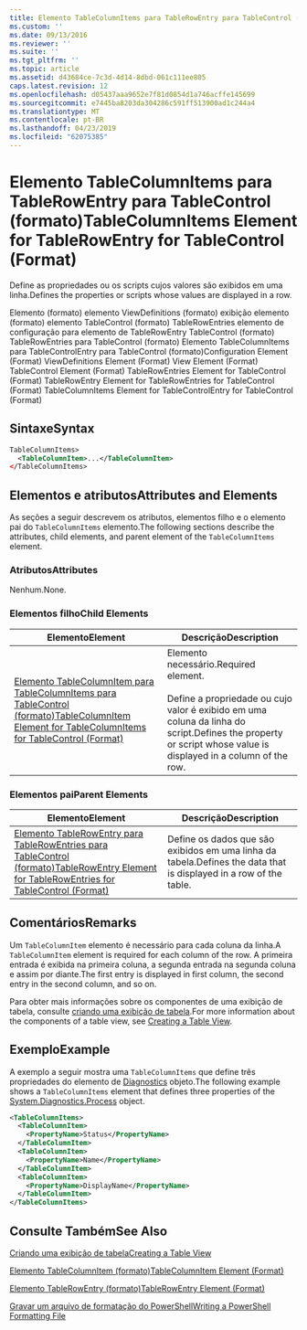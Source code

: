 ```yaml
---
title: Elemento TableColumnItems para TableRowEntry para TableControl (formato) | Microsoft Docs
ms.custom: ''
ms.date: 09/13/2016
ms.reviewer: ''
ms.suite: ''
ms.tgt_pltfrm: ''
ms.topic: article
ms.assetid: d43684ce-7c3d-4d14-8dbd-061c111ee805
caps.latest.revision: 12
ms.openlocfilehash: d05437aaa9652e7f81d0854d1a746acffe145699
ms.sourcegitcommit: e7445ba8203da304286c591ff513900ad1c244a4
ms.translationtype: MT
ms.contentlocale: pt-BR
ms.lasthandoff: 04/23/2019
ms.locfileid: "62075385"
---
```

# <a name="tablecolumnitems-element-for-tablerowentry-for-tablecontrol-format"></a><span data-ttu-id="ec37c-102">Elemento TableColumnItems para TableRowEntry para TableControl (formato)</span><span class="sxs-lookup"><span data-stu-id="ec37c-102">TableColumnItems Element for TableRowEntry for TableControl (Format)</span></span>

<span data-ttu-id="ec37c-103">Define as propriedades ou os scripts cujos valores são exibidos em uma linha.</span><span class="sxs-lookup"><span data-stu-id="ec37c-103">Defines the properties or scripts whose values are displayed in a row.</span></span>

<span data-ttu-id="ec37c-104">Elemento (formato) elemento ViewDefinitions (formato) exibição elemento (formato) elemento TableControl (formato) TableRowEntries elemento de configuração para elemento de TableRowEntry TableControl (formato) TableRowEntries para TableControl (formato) Elemento TableColumnItems para TableControlEntry para TableControl (formato)</span><span class="sxs-lookup"><span data-stu-id="ec37c-104">Configuration Element (Format) ViewDefinitions Element (Format) View Element (Format) TableControl Element (Format) TableRowEntries Element for TableControl (Format) TableRowEntry Element for TableRowEntries for TableControl (Format) TableColumnItems Element for TableControlEntry for TableControl (Format)</span></span>

## <a name="syntax"></a><span data-ttu-id="ec37c-105">Sintaxe</span><span class="sxs-lookup"><span data-stu-id="ec37c-105">Syntax</span></span>

```xml
TableColumnItems>
  <TableColumnItem>...</TableColumnItem>
</TableColumnItems>
```

## <a name="attributes-and-elements"></a><span data-ttu-id="ec37c-106">Elementos e atributos</span><span class="sxs-lookup"><span data-stu-id="ec37c-106">Attributes and Elements</span></span>

<span data-ttu-id="ec37c-107">As seções a seguir descrevem os atributos, elementos filho e o elemento pai do `TableColumnItems` elemento.</span><span class="sxs-lookup"><span data-stu-id="ec37c-107">The following sections describe the attributes, child elements, and parent element of the `TableColumnItems` element.</span></span>

### <a name="attributes"></a><span data-ttu-id="ec37c-108">Atributos</span><span class="sxs-lookup"><span data-stu-id="ec37c-108">Attributes</span></span>

<span data-ttu-id="ec37c-109">Nenhum.</span><span class="sxs-lookup"><span data-stu-id="ec37c-109">None.</span></span>

### <a name="child-elements"></a><span data-ttu-id="ec37c-110">Elementos filho</span><span class="sxs-lookup"><span data-stu-id="ec37c-110">Child Elements</span></span>

|<span data-ttu-id="ec37c-111">Elemento</span><span class="sxs-lookup"><span data-stu-id="ec37c-111">Element</span></span>|<span data-ttu-id="ec37c-112">Descrição</span><span class="sxs-lookup"><span data-stu-id="ec37c-112">Description</span></span>|
|-------------|-----------------|
|[<span data-ttu-id="ec37c-113">Elemento TableColumnItem para TableColumnItems para TableControl (formato)</span><span class="sxs-lookup"><span data-stu-id="ec37c-113">TableColumnItem Element for TableColumnItems for TableControl (Format)</span></span>](./tablecolumnitem-element-for-tablecolumnitems-for-tablecontrol-format.md)|<span data-ttu-id="ec37c-114">Elemento necessário.</span><span class="sxs-lookup"><span data-stu-id="ec37c-114">Required element.</span></span><br /><br /> <span data-ttu-id="ec37c-115">Define a propriedade ou cujo valor é exibido em uma coluna da linha do script.</span><span class="sxs-lookup"><span data-stu-id="ec37c-115">Defines the property or script whose value is displayed in a column of the row.</span></span>|

### <a name="parent-elements"></a><span data-ttu-id="ec37c-116">Elementos pai</span><span class="sxs-lookup"><span data-stu-id="ec37c-116">Parent Elements</span></span>

|<span data-ttu-id="ec37c-117">Elemento</span><span class="sxs-lookup"><span data-stu-id="ec37c-117">Element</span></span>|<span data-ttu-id="ec37c-118">Descrição</span><span class="sxs-lookup"><span data-stu-id="ec37c-118">Description</span></span>|
|-------------|-----------------|
|[<span data-ttu-id="ec37c-119">Elemento TableRowEntry para TableRowEntries para TableControl (formato)</span><span class="sxs-lookup"><span data-stu-id="ec37c-119">TableRowEntry Element for TableRowEntries for TableControl (Format)</span></span>](./tablerowentry-element-for-tablerowentries-for-tablecontrol-format.md)|<span data-ttu-id="ec37c-120">Define os dados que são exibidos em uma linha da tabela.</span><span class="sxs-lookup"><span data-stu-id="ec37c-120">Defines the data that is displayed in a row of the table.</span></span>|

## <a name="remarks"></a><span data-ttu-id="ec37c-121">Comentários</span><span class="sxs-lookup"><span data-stu-id="ec37c-121">Remarks</span></span>

<span data-ttu-id="ec37c-122">Um `TableColumnItem` elemento é necessário para cada coluna da linha.</span><span class="sxs-lookup"><span data-stu-id="ec37c-122">A `TableColumnItem` element is required for each column of the row.</span></span> <span data-ttu-id="ec37c-123">A primeira entrada é exibida na primeira coluna, a segunda entrada na segunda coluna e assim por diante.</span><span class="sxs-lookup"><span data-stu-id="ec37c-123">The first entry is displayed in first column, the second entry in the second column, and so on.</span></span>

<span data-ttu-id="ec37c-124">Para obter mais informações sobre os componentes de uma exibição de tabela, consulte [criando uma exibição de tabela](./creating-a-table-view.md).</span><span class="sxs-lookup"><span data-stu-id="ec37c-124">For more information about the components of a table view, see [Creating a Table View](./creating-a-table-view.md).</span></span>

## <a name="example"></a><span data-ttu-id="ec37c-125">Exemplo</span><span class="sxs-lookup"><span data-stu-id="ec37c-125">Example</span></span>

<span data-ttu-id="ec37c-126">A exemplo a seguir mostra uma `TableColumnItems` que define três propriedades do elemento de [Diagnostics](/dotnet/api/System.Diagnostics.Process) objeto.</span><span class="sxs-lookup"><span data-stu-id="ec37c-126">The following example shows a `TableColumnItems` element that defines three properties of the [System.Diagnostics.Process](/dotnet/api/System.Diagnostics.Process) object.</span></span>

```xml
<TableColumnItems>
  <TableColumnItem>
    <PropertyName>Status</PropertyName>
  </TableColumnItem>
  <TableColumnItem>
    <PropertyName>Name</PropertyName>
  </TableColumnItem>
  <TableColumnItem>
    <PropertyName>DisplayName</PropertyName>
  </TableColumnItem>
</TableColumnItems>

```

## <a name="see-also"></a><span data-ttu-id="ec37c-127">Consulte Também</span><span class="sxs-lookup"><span data-stu-id="ec37c-127">See Also</span></span>

[<span data-ttu-id="ec37c-128">Criando uma exibição de tabela</span><span class="sxs-lookup"><span data-stu-id="ec37c-128">Creating a Table View</span></span>](./creating-a-table-view.md)

[<span data-ttu-id="ec37c-129">Elemento TableColumnItem (formato)</span><span class="sxs-lookup"><span data-stu-id="ec37c-129">TableColumnItem Element (Format)</span></span>](./tablecolumnitem-element-for-tablecolumnitems-for-tablecontrol-format.md)

[<span data-ttu-id="ec37c-130">Elemento TableRowEntry (formato)</span><span class="sxs-lookup"><span data-stu-id="ec37c-130">TableRowEntry Element (Format)</span></span>](./tablerowentry-element-for-tablerowentries-for-tablecontrol-format.md)

[<span data-ttu-id="ec37c-131">Gravar um arquivo de formatação do PowerShell</span><span class="sxs-lookup"><span data-stu-id="ec37c-131">Writing a PowerShell Formatting File</span></span>](./writing-a-powershell-formatting-file.md)
